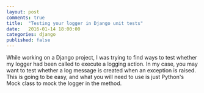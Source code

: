 ```yaml
---
layout: post
comments: true
title:  "Testing your logger in Django unit tests"
date:   2016-01-14 18:00:00
categories: django
published: false
---
```


While working on a Django project, I was trying to find ways to test whether my logger had been called to execute a logging action. In my case, you may want to test whether a log message is created when an exception is raised. This is going to be easy, and what you will need to use is just Python's Mock class to mock the logger in the method.


